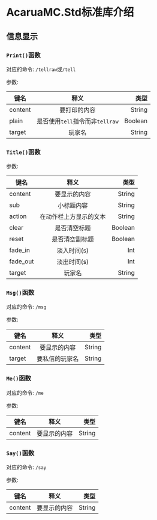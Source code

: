 # AcaruaMC.Std标准库介绍

## 信息显示

### ```Print()```函数

对应的命令: ```/tellraw```或```/tell```

参数:

| 键名       |               释义                |      类型 |
|----------|:-------------------------------:|--------:|
| content  |             要打印的内容              |  String |
| plain    | 是否使用```tell```指令而非```tellraw``` | Boolean |
| target   |               玩家名               |  String |


### ```Title()```函数

参数:

| 键名       |     释义      |      类型 |
|----------|:-----------:|--------:|
| content  |   要显示的内容    |  String |
| sub      |    小标题内容    |  String |
| action   | 在动作栏上方显示的文本 |  String |
| clear    |   是否清空标题    | Boolean |
| reset    |   是否清空副标题   | Boolean |
| fade_in  |   淡入时间(s)   |     Int |
| fade_out |   淡出时间(s)   |     Int |
| target   |     玩家名     |  String |

### ```Msg()```函数

对应的命令: ```/msg```

参数:

| 键名      |   释义    |      类型 |
|---------|:-------:|--------:|
| content | 要显示的内容  |  String |
| target  | 要私信的玩家名 |  String |

### ```Me()```函数

对应的命令: ```/me```

参数:

| 键名      |   释义    |      类型 |
|---------|:-------:|--------:|
| content | 要显示的内容  |  String |

### ```Say()```函数

对应的命令: ```/say```

参数:

| 键名      |   释义    |      类型 |
|---------|:-------:|--------:|
| content | 要显示的内容  |  String |